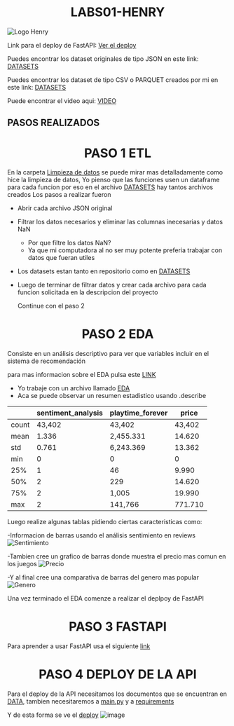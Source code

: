 <h1 align="center"> LABS01-HENRY </h1>
   
![Logo Henry](https://github.com/JLaurencioAJimenez/Proyecto_Final/assets/135534222/fe44e9fe-5dcb-46f1-9812-fd89422e053e)

Link para el deploy de FastAPI: [Ver el deploy](https://proyecto-individual-nz5f.onrender.com/docs)

Puedes encontrar los dataset originales de tipo JSON en este link: [DATASETS](https://drive.google.com/drive/u/1/folders/1h7qqbyEVPYAIcrYumqzSBEzxpRqid_NB)

Puedes encontrar los dataset de tipo CSV o PARQUET creados por mi en este link: [DATASETS](https://drive.google.com/drive/u/1/folders/1i0DYV_MLcuU88pQIa2jLOsVPcLYCG6Om)

Puede encontrar el video aqui: [VIDEO]()

## PASOS REALIZADOS

<h1 align="center"> PASO 1 ETL </h1>

En la carpeta [Limpieza de datos](https://github.com/JLaurencioAJimenez/Proyecto_Final/tree/main/Limpeza%20de%20datos) se puede mirar mas detalladamente como hice la limpieza de datos,
Yo pienso que las funciones usen un dataframe para cada funcion por eso en el archivo [DATASETS](https://drive.google.com/drive/u/1/folders/1i0DYV_MLcuU88pQIa2jLOsVPcLYCG6Om) hay tantos archivos 
creados
Los pasos a realizar fueron

- Abrir cada archivo JSON original
- Filtrar los datos necesarios y eliminar las columnas inecesarias y datos NaN
  - Por que filtre los datos NaN?
  - Ya que mi computadora al no ser muy potente preferia trabajar con datos que fueran utiles
  
- Los datasets estan tanto en repositorio como en [DATASETS](https://drive.google.com/drive/u/1/folders/1i0DYV_MLcuU88pQIa2jLOsVPcLYCG6Om)
- Luego de terminar de filtrar datos y crear cada archivo para cada funcion solicitada en la descripcion del proyecto

  Continue con el paso 2 

<h1 align="center"> PASO 2 EDA </h1>

Consiste en un análisis descriptivo para ver que variables incluir en el sistema de recomendación

para mas informacion sobre el EDA pulsa este [LINK](https://github.com/JLaurencioAJimenez/Proyecto_Final/blob/main/EDA/EDA.ipynb)

- Yo trabaje con un archivo llamado [EDA](https://github.com/JLaurencioAJimenez/Proyecto_Final/blob/main/EDA/EDA.csv)
- Aca se puede observar un resumen estadistico usando .describe

|              | sentiment_analysis | playtime_forever | price  |
|--------------|--------------------|------------------|--------|
| count        | 43,402             | 43,402           | 43,402 |
| mean         | 1.336              | 2,455.331        | 14.620 |
| std          | 0.761              | 6,243.369        | 13.362 |
| min          | 0                  | 0                | 0      |
| 25%          | 1                  | 46               | 9.990  |
| 50%          | 2                  | 229              | 14.620 |
| 75%          | 2                  | 1,005            | 19.990 |
| max          | 2                  | 141,766          | 771.710|

Luego realize algunas tablas pidiendo ciertas caracteristicas como:

-Informacion de barras usando el análisis sentimiento en reviews
![Sentimiento](https://github.com/JLaurencioAJimenez/Proyecto_Final/assets/135534222/af27233f-78ad-4ff6-b0cb-55aa0d1dfa12)

-Tambien cree un grafico de barras donde muestra el precio mas comun en los juegos
![Precio](https://github.com/JLaurencioAJimenez/Proyecto_Final/assets/135534222/034a945c-8d3f-4a32-b39d-57756e93f252)

-Y al final cree una comparativa de barras del genero mas popular
![Genero](https://github.com/JLaurencioAJimenez/Proyecto_Final/assets/135534222/fa873a97-889a-4996-a989-7002295051ca)

Una vez terminado el EDA comenze a realizar el deplpoy de FastAPI

<h1 align="center"> PASO 3 FASTAPI </h1>

Para aprender a usar FastAPI usa el siguiente [link](https://github.com/JLaurencioAJimenez/Proyecto_Final/blob/main/ComoUsarFastAPI.txt)

<h1 align="center"> PASO 4 DEPLOY DE LA API</h1>

Para el deploy de la API necesitamos los documentos que se encuentran en [DATA](https://github.com/JLaurencioAJimenez/Proyecto_Final/tree/main/FastApi/data), tambien necesitaremos a [main.py](https://github.com/JLaurencioAJimenez/Proyecto_Final/blob/main/FastApi/main.py) y a [requirements](https://github.com/JLaurencioAJimenez/Proyecto_Final/blob/main/FastApi/requirements.txt)

Y de esta forma se ve el [deploy](https://proyecto-individual-nz5f.onrender.com/docs)
![image](https://github.com/JLaurencioAJimenez/Proyecto_Final/assets/135534222/4a19182e-4b35-4101-ad6e-e9e22f15e42e)
